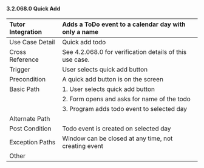 #### 3.2.068.0 Quick Add

| Tutor Integration| Adds a ToDo event to a calendar day with only a name        |
|:--------------| :--------------|
|Use Case Detail  | Quick add todo                                       |
|Cross Reference | See 4.2.068.0 for verification details of this use case.| 
|Trigger        | User selects quick add button                           |
|Precondition   | A quick add button is on the screen                     |
|Basic Path     | 1. User selects quick add button                        |
|               | 2. Form opens and asks for name of the todo                 |
|               | 3. Program adds todo event to selected day                   |
|Alternate Path |                                                         |
|Post Condition | Todo event is created on selected day                        |
|Exception Paths| Window can be closed at any time, not creating event     |
|Other          |                                                         |

